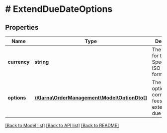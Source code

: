 # # ExtendDueDateOptions

## Properties

Name | Type | Description | Notes
------------ | ------------- | ------------- | -------------
**currency** | **string** | The currency for the fees. Specified in ISO 4217 format. | [optional]
**options** | [**\Klarna\OrderManagement\Model\OptionDto[]**](OptionDto.md) | The available options and corresponding fees for extending the due date | [optional]

[[Back to Model list]](../../README.md#models) [[Back to API list]](../../README.md#endpoints) [[Back to README]](../../README.md)
